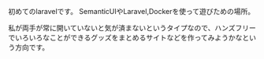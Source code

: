 初めてのlaravelです。
SemanticUIやLaravel,Dockerを使って遊びための場所。  

私が両手が常に開いていないと気が済まないというタイプなので、ハンズフリーでいろいろなことができるグッズをまとめるサイトなどを作ってみようかなという方向です。
